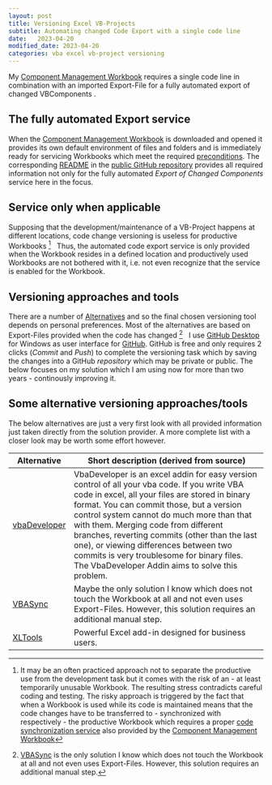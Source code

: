 ```yaml
---
layout: post
title: Versioning Excel VB-Projects
subtitle: Automating changed Code Export with a single code line
date:   2023-04-20
modified_date: 2023-04-20
categories: vba excel vb-project versioning
---
```

My [Component Management Workbook][7] requires a single code line in combination with an imported Export-File for a fully automated export of changed VBComponents .
<!--more-->
## The fully automated Export service
When the [Component Management Workbook][7] is downloaded and opened it provides its own default environment of files and folders and is immediately ready for servicing Workbooks which meet the required [preconditions][10]. The corresponding [README][8] in the [public GitHub repository][9] provides all required information not only for the fully automated _Export of Changed Components_ service here in the focus. 

## Service only when applicable
Supposing that the development/maintenance of a VB-Project happens at different locations, code change versioning is useless for productive Workbooks [^1] &nbsp; Thus, the automated code export service is only provided when the Workbook resides in a defined location and productively used Workbooks are not bothered with it, i.e. not even recognize that the service is enabled for the Workbook.

## Versioning approaches and tools
There are a number of [Alternatives](#alternatives-some) and so the final chosen versioning tool depends on personal preferences. Most of the alternatives are based on Export-Files provided when the code has changed [^2] &nbsp; I use [GitHub Desktop][3] for Windows as user interface for [GitHub][2]. GitHub is free and only requires 2 clicks (_Commit_ and _Push_) to complete the versioning task which by saving the changes into a GitHub _repository_ which may be private or public. The below focuses on my solution which I am using now for more than two years - continously improving it.

[^1]: It may be an often practiced approach not to separate the productive use from the development task but it comes with the risk of an - at least  temporarily unusable Workbook. The resulting stress contradicts careful coding and testing. The risky approach is triggered by the fact that when a Workbook is used while its code is maintained means that the code changes have to be transferred to - synchronized with respectively - the productive Workbook which requires a proper [code synchronization service][4] also provided by the [Component Management Workbook][7]

## Some alternative versioning approaches/tools
The below alternatives are just a very first look with all provided information just taken directly from the solution provider. A more complete list with a closer look may be worth some effort however. 

| Alternative | Short description (derived from source) |
|------------------|-------------------|
|[vbaDeveloper][5] | VbaDeveloper is an excel addin for easy version control of all your vba code. If you write VBA code in excel, all your files are stored in binary format. You can commit those, but a version control system cannot do much more than that with them. Merging code from different branches, reverting commits (other than the last one), or viewing differences between two commits is very troublesome for binary files. The VbaDeveloper Addin aims to solve this problem.|
|[VBASync][1]      | Maybe the only solution I know which does not touch the Workbook at all and not even uses Export-Files. However, this solution requires an additional manual step.|
| [XLTools][6]     | Powerful Excel add-in designed for business users.|

[^2]: [VBASync][1] is the only solution I know which does not touch the Workbook at all and not even uses Export-Files. However, this solution requires an additional manual step.

[1]: https://github.com/chelh/VBASync
[2]: https://github.com
[3]: https://docs.github.com/en/desktop/installing-and-configuring-github-desktop/installing-and-authenticating-to-github-desktop/installing-github-desktop
[4]: https://github.com/warbe-maker/Common-VBA-Excel-Component-Management-Services/blob/master/README.md?#synchronize-vb-project
[5]: https://github.com/hilkoc/vbaDeveloper
[6]: https://xltools.net/
[7]: https://github.com/warbe-maker/Common-VBA-Excel-Component-Management-Services/blob/master/CompMan.xlsb?raw=true
[8]: https://github.com/warbe-maker/Common-VBA-Excel-Component-Management-Services/blob/master/README.md
[9]: https://github.com/warbe-maker/Common-VBA-Excel-Component-Management-Services
[10]: https://github.com/warbe-maker/Common-VBA-Excel-Component-Management-Services/blob/master/README.md#enabling-the-services-serviced-or-not-serviced
